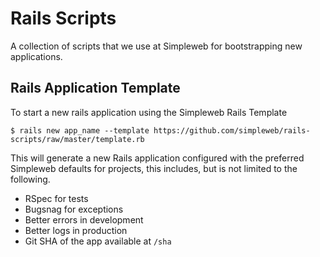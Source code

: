 # Rails Scripts

A collection of scripts that we use at Simpleweb for bootstrapping new
applications.

## Rails Application Template

To start a new rails application using the Simpleweb Rails Template

    $ rails new app_name --template https://github.com/simpleweb/rails-scripts/raw/master/template.rb

This will generate a new Rails application configured with the preferred
Simpleweb defaults for projects, this includes, but is not limited to
the following.

* RSpec for tests
* Bugsnag for exceptions
* Better errors in development
* Better logs in production
* Git SHA of the app available at `/sha`

